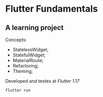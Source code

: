 # Flutter Fundamentals
## A learning project

Concepts:
- StatelessWidget;
- StatefulWidget;
- MaterialRoute;
- Refactoring;
- Theming;

Developed and testes at *Flutter 1.17*

```
flutter run
```